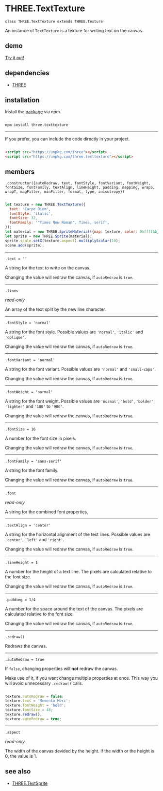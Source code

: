 # THREE.TextTexture

`class THREE.TextTexture extends THREE.Texture`

An instance of `TextTexture` is a texture for writing text on the canvas.

## demo

[Try it out!](https://seregpie.github.io/THREE.TextTexture/)

## dependencies

- [THREE](https://github.com/mrdoob/three.js)

## installation

Install the [package](https://www.npmjs.com/package/three.texttexture) via npm.

```sh

npm install three.texttexture

```

---

If you prefer, you can include the code directly in your project.

```html

<script src="https://unpkg.com/three"></script>
<script src="https://unpkg.com/three.texttexture"></script>

```

## members

`.constructor({autoRedraw, text, fontStyle, fontVariant, fontWeight, fontSize, fontFamily, textAlign, lineHeight, padding, mapping, wrapS, wrapT, magFilter, minFilter, format, type, anisotropy})`

```javascript

let texture = new THREE.TextTexture({
  text: 'Carpe Diem',
  fontStyle: 'italic',
  fontSize: 32,
  fontFamily: '"Times New Roman", Times, serif',
});
let material = new THREE.SpriteMaterial({map: texture, color: 0xffffbb});
let sprite = new THREE.Sprite(material);
sprite.scale.setX(texture.aspect).multiplyScalar(10);
scene.add(sprite);

```

---

`.text = ''`

A string for the text to write on the canvas.

Changing the value will redraw the canvas, if `autoRedraw` is `true`.

---

`.lines`

*read-only*

An array of the text split by the new line character.

---

`.fontStyle = 'normal'`

A string for the font style. Possible values are `'normal'`, `'italic'` and `'oblique'`.

Changing the value will redraw the canvas, if `autoRedraw` is `true`.

---

`.fontVariant = 'normal'`

A string for the font variant. Possible values are `'normal'` and `'small-caps'`.

Changing the value will redraw the canvas, if `autoRedraw` is `true`.

---

`.fontWeight = 'normal'`

A string for the font weight. Possible values are `'normal'`, `'bold'`, `'bolder'`, `'lighter'` and `'100'` to `'900'`.

Changing the value will redraw the canvas, if `autoRedraw` is `true`.

---

`.fontSize = 16`

A number for the font size in pixels.

Changing the value will redraw the canvas, if `autoRedraw` is `true`.

---

`.fontFamily = 'sans-serif'`

A string for the font family.

Changing the value will redraw the canvas, if `autoRedraw` is `true`.

---

`.font`

*read-only*

A string for the combined font properties.

---

`.textAlign = 'center'`

A string for the horizontal alignment of the text lines. Possible values are `'center'`, `'left'` and `'right'`.

Changing the value will redraw the canvas, if `autoRedraw` is `true`.

---

`.lineHeight = 1`

A number for the height of a text line. The pixels are calculated relative to the font size.

Changing the value will redraw the canvas, if `autoRedraw` is `true`.

---

`.padding = 1/4`

A number for the space around the text of the canvas. The pixels are calculated relative to the font size.

Changing the value will redraw the canvas, if `autoRedraw` is `true`.

---

`.redraw()`

Redraws the canvas.

---

`.autoRedraw = true`

If `false`, changing properties will **not** redraw the canvas.

Make use of it, if you want change multiple properties at once. This way you will avoid unnecessary `.redraw()` calls.

```javascript

texture.autoRedraw = false;
texture.text = 'Memento Mori';
texture.fontWeight = 'bold';
texture.fontSize = 48;
texture.redraw();
texture.autoRedraw = true;

```

---

`.aspect`

*read-only*

The width of the canvas devided by the height. If the width or the height is 0, the value is 1.

## see also

- [THREE.TextSprite](https://github.com/SeregPie/THREE.TextSprite)
